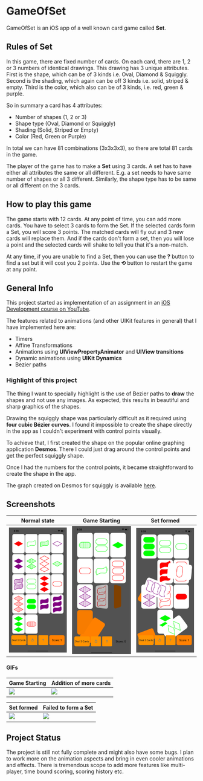 # GameOfSet
GameOfSet is an iOS app of a well known card game called __Set__.

## Rules of Set
In this game, there are fixed number of cards. On each card, there are 1, 2 or 3 numbers of identical drawings. This drawing has 3 unique attributes. First is the shape, which can be of 3 kinds i.e. Oval, Diamond & Squiggly. Second is the shading, which again can be off 3 kinds i.e. solid, striped & empty. Third is the color, which also can be of 3 kinds, i.e. red, green & purple.

So in summary a card has 4 attributes:
* Number of shapes (1, 2 or 3)
* Shape type (Oval, Diamond or Squiggly)
* Shading (Solid, Striped or Empty)
* Color (Red, Green or Purple)

In total we can have 81 combinations (3x3x3x3), so there are total 81 cards in the game.

The player of the game has to make a __Set__ using 3 cards. A set has to have either all attributes the same or all different. E.g. a set needs to have same number of shapes or all 3 different. Similarly, the shape type has to be same or all different on the 3 cards.

## How to play this game
The game starts with 12 cards. At any point of time, you can add more cards.
You have to select 3 cards to form the Set.
If the selected cards form a Set, you will score 3 points. The matched cards will fly out and 3 new cards will replace them.
And if the cards don't form a set, then you will lose a point and the selected cards will shake to tell you that it's a non-match.

At any time, if you are unable to find a Set, then you can use the **?** button to find a set but it will cost you 2 points.
Use the **⟲** button to restart the game at any point.

## General Info
This project started as implementation of an assignment in an [iOS Development course on YouTube](https://www.youtube.com/playlist?list=PLPA-ayBrweUzGFmkT_W65z64MoGnKRZMq).

The features related to animations (and other UIKit features in general) that I have implemented here are:
* Timers
* Affine Transformations
* Animations using **UIViewPropertyAnimator** and **UIView transitions**
* Dynamic animations using **UIKit Dynamics**
* Bezier paths

### Highlight of this project
The thing I want to specially highlight is the use of Bezier paths to **draw** the shapes and not use any images. As expected, this results in beautiful and sharp graphics of the shapes.

Drawing the squiggly shape was particularly difficult as it required using **four cubic Bézier curves**. I found it impossible to create the shape directly in the app as I couldn't experiment with control points visually.

To achieve that, I first created the shape on the popular online graphing application **Desmos**. There I could just drag around the control points and get the perfect squiggly shape.

Once I had the numbers for the control points, it became straightforward to create the shape in the app.

The graph created on Desmos for squiggly is available [here](https://www.desmos.com/calculator/7xa38awbsv).

## Screenshots

<!--
<p align="left">
<img src="./ScreenCaptures/GameStart.png" width="33%" />
<img src="./ScreenCaptures/Normal.png" width="33%" />
<img src="./ScreenCaptures/SetSuccess.png" width="33%" />
</p>
-->

Normal state|Game Starting|Set formed
---|---|---
![](./ScreenCaptures/Normal.png)|![](./ScreenCaptures/GameStart.png)|![](./ScreenCaptures/SetSuccess.png)

#### GIFs
Game Starting|Addition of more cards
---|---
![](./ScreenCaptures/GameStart.gif)|![](./ScreenCaptures/AdditionOfCards.gif)

Set formed|Failed to form a Set
---|---
![](./ScreenCaptures/SetSuccess.gif)|![](./ScreenCaptures/SetFailure.gif)

## Project Status
The project is still not fully complete and might also have some bugs. I plan to work more on the animation aspects and bring in even cooler animations and effects.
There is tremendous scope to add more features like multi-player, time bound scoring, scoring history etc.
